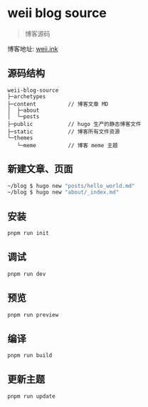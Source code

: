 # weii blog source
> 博客源码

博客地址: [weii.ink](https://www.weii.ink)

## 源码结构
```text
weii-blog-source
├─archetypes
├─content          // 博客文章 MD
│  ├─about
│  └─posts
├─public           // hugo 生产的静态博客文件
├─static           // 博客所有文件资源
└─themes
   └─meme          // 博客 meme 主题
```
## 新建文章、页面
```bash
~/blog $ hugo new "posts/hello_world.md"
~/blog $ hugo new "about/_index.md"
```
## 安装
```bash
pnpm run init
```
## 调试
```bash
pnpm run dev
```
## 预览
```bash
pnpm run preview
```
## 编译
```bash
pnpm run build
```
## 更新主题
```bash
pnpm run update
```
